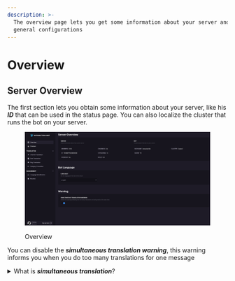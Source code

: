 ```yaml
---
description: >-
  The overview page lets you get some information about your server and do
  general configurations
---
```


# Overview

## Server Overview

The first section lets you obtain some information about your server, like his _**ID**_ that can be used in the status page. You can also localize the cluster that runs the bot on your server.

<figure><img src="../../.gitbook/assets/image (1) (1).png" alt=""><figcaption><p>Overview</p></figcaption></figure>

You can disable the _**simultaneous translation warning**_, this warning informs you when you do too many translations for one message

<details>

<summary>What is <em><strong>simultaneous translation</strong></em>?</summary>

When you type a message and you have configured the bot to translate the message automatically, it will count the number of translations that it does.\
\
For example, if you are in channel #Channel1 and you write _Hello World_, you have configured the bot to translate your message into French, Japanese, and Deutch, the bot will count 3 translations for one message.\
\
If your server is not premium and the bot does more than 3 translations for one message, it will warn you and stop the translation. You need to upgrade to premium to increase this limit. The _**simultaneous translation warning**_ disables the warning of the bot.

</details>
